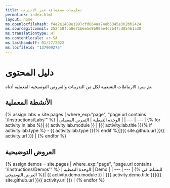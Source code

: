 ```yaml
---
title: تعليمات مستضافة عبر الإنترنت
permalink: index.html
layout: home
ms.openlocfilehash: f4e2e1489e1997cfd064aa74eb5345e302bb2424
ms.sourcegitcommit: 252458fca8e71b6e5e8b99ae4c2b47cd85461a30
ms.translationtype: HT
ms.contentlocale: ar-SA
ms.lasthandoff: 01/27/2022
ms.locfileid: "137909275"
---
```

# <a name="content-directory"></a>دليل المحتوى

تم سرد الارتباطات التشعبية لكل من التدريبات والعروض التوضيحية المعملية أدناه.

## <a name="labs"></a>الأنشطة المعملية

{% assign labs = site.pages | where_exp:"page", "page.url contains '/Instructions/Labs'" %}
| الوحدة النمطية | التمرين المعملي |
| --- | --- | 
{% for activity in labs  %}| {{ activity.lab.module }} | [{{ activity.lab.title }}{% if activity.lab.type %} - {{ activity.lab.type }}{% endif %}]({{ site.github.url }}{{ activity.url }}) |
{% endfor %}

## <a name="demos"></a>العروض التوضيحية

{% assign demos = site.pages | where_exp:"page", "page.url contains '/Instructions/Demos'" %}
| الوحدة النمطية | Demo |
| --- | --- | 
{% للنشاط في العرض التوضيحي %}| {{ activity.demo.module }} | [{{ activity.demo.title }}]({{ site.github.url }}{{ activity.url }}) |
{% endfor %}
